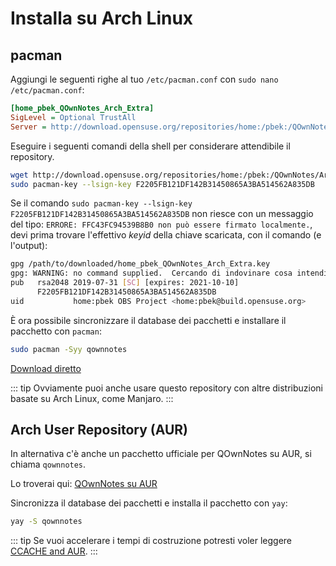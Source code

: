 # Installa su Arch Linux

## pacman

Aggiungi le seguenti righe al tuo `/etc/pacman.conf` con `sudo nano /etc/pacman.conf`:

```ini
[home_pbek_QOwnNotes_Arch_Extra]
SigLevel = Optional TrustAll
Server = http://download.opensuse.org/repositories/home:/pbek:/QOwnNotes/Arch_Extra/$arch
```

Eseguire i seguenti comandi della shell per considerare attendibile il repository.

```bash
wget http://download.opensuse.org/repositories/home:/pbek:/QOwnNotes/Arch_Extra/x86_64/home_pbek_QOwnNotes_Arch_Extra.key -O - | sudo pacman-key --add -
sudo pacman-key --lsign-key F2205FB121DF142B31450865A3BA514562A835DB
```

Se il comando `sudo pacman-key --lsign-key F2205FB121DF142B31450865A3BA514562A835DB` non riesce con un messaggio del tipo: `ERRORE: FFC43FC94539B8B0 non può essere firmato localmente.`, devi prima trovare l'effettivo *keyid* della chiave scaricata, con il comando (e l'output):

```bash
gpg /path/to/downloaded/home_pbek_QOwnNotes_Arch_Extra.key
gpg: WARNING: no command supplied.  Cercando di indovinare cosa intendi...
pub   rsa2048 2019-07-31 [SC] [expires: 2021-10-10]
      F2205FB121DF142B31450865A3BA514562A835DB
uid           home:pbek OBS Project <home:pbek@build.opensuse.org>
```

È ora possibile sincronizzare il database dei pacchetti e installare il pacchetto con `pacman`:

```bash
sudo pacman -Syy qownnotes
```

[Download diretto](https://build.opensuse.org/package/binaries/home:pbek:QOwnNotes/desktop/Arch_Extra)

::: tip
Ovviamente puoi anche usare questo repository con altre distribuzioni basate su Arch Linux, come Manjaro.
:::

## Arch User Repository (AUR)

In alternativa c'è anche un pacchetto ufficiale per QOwnNotes su AUR, si chiama `qownnotes`.

Lo troverai qui: [QOwnNotes su AUR](https://aur.archlinux.org/packages/qownnotes)

Sincronizza il database dei pacchetti e installa il pacchetto con `yay`:

```bash
yay -S qownnotes
```

::: tip
Se vuoi accelerare i tempi di costruzione potresti voler leggere [CCACHE and AUR](https://www.reddit.com/r/archlinux/comments/6vez44/a_small_tip_if_you_compile_from_aur/).
:::
